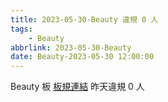 ```yaml
---
title: 2023-05-30-Beauty 違規 0 人
tags:
    - Beauty
abbrlink: 2023-05-30-Beauty
date: Beauty-2023-05-30 12:00:00
---
```

Beauty 板 [板規連結](https://www.ptt.cc/bbs/Beauty/M.1630069980.A.84B.html)
昨天違規 0 人
